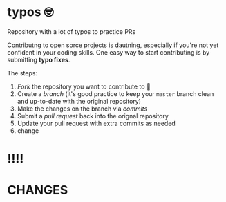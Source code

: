 # typos :nerd_face:
Repository with a lot of typos to practice PRs

Contributng to open sorce projects is dautning, especially if you're not yet confident in your coding skills. One easy way to start contributing is by submitting **typo fixes**.  

The steps:

1. *Fork* the repository you want to contribute to :fork_and_knife:
2. Create a *branch* (it's good practice to keep your `master` branch clean and up-to-date with the original repository)
3. Make the changes on the branch via *commits*
4. Submit a *pull request* back into the orignal repository
5. Update your pull request with extra commits as needed
6. change


!!!!
=======
# CHANGES

